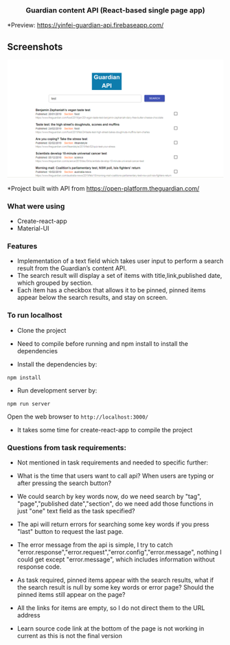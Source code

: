 
<p align="center">
    <h3 align="center">Guardian content API (React-based single page app)<br></h3>
</p>

*Preview: https://yinfei-guardian-api.firebaseapp.com/

## Screenshots
![](guardian_api.PNG)

*Project built with API from https://open-platform.theguardian.com/

### What were using

* Create-react-app
* Material-UI

### Features

* Implementation of a text field which takes user input to perform a search result from the Guardian’s content API. 
* The search result will display a set of items with title,link,published date, which grouped by section.
* Each item has a checkbox that allows it to be pinned, pinned items appear below the search results, and stay on screen.

### To run localhost

* Clone the project 

* Need to compile before running and npm install to install the dependencies

* Install the dependencies by:

```
npm install
```

* Run development server by:

```
npm run server
```

Open the web browser to `http://localhost:3000/`

* It takes some time for create-react-app to compile the project

### Questions from task requirements:

* Not mentioned in task requirements and needed to specific further:

* What is the time that users want to call api? When users are typing or after pressing the search button? 
 
* We could search by key words now, do we need search by "tag", "page","published date","section", 
do we need add those functions in just "one" text field as the task specified?

* The api will return errors for searching some key words if you press "last" button to request the last page.

* The error message from the api is simple, I try to catch "error.response","error.request","error.config","error.message",
nothing I could get except "error.message", which includes information without response code.

* As task required, pinned items appear with the search results, what if the search result is null by some key words or
error page? Should the pinned items still appear on the page?

* All the links for items are empty, so I do not direct them to the URL address

* Learn source code link at the bottom of the page is not working in current as this is not the final version 


